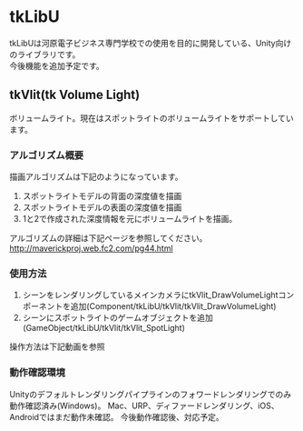 # tkLibU
tkLibUは河原電子ビジネス専門学校での使用を目的に開発している、Unity向けのライブラリです。</br>
今後機能を追加予定です。

## tkVlit(tk Volume Light)
ボリュームライト。現在はスポットライトのボリュームライトをサポートしています。
### アルゴリズム概要

描画アルゴリズムは下記のようになっています。
1. スポットライトモデルの背面の深度値を描画
2. スポットライトモデルの表面の深度値を描画
3. 1と2で作成された深度情報を元にボリュームライトを描画。

アルゴリズムの詳細は下記ページを参照してください。</br>
http://maverickproj.web.fc2.com/pg44.html

### 使用方法
1. シーンをレンダリングしているメインカメラにtkVlit_DrawVolumeLightコンポーネントを追加(Component/tkLibU/tkVlit/tkVlit_DrawVolumeLight)
2. シーンにスポットライトのゲームオブジェクトを追加(GameObject/tkLibU/tkVlit/tkVlit_SpotLight)

操作方法は下記動画を参照</br>

### 動作確認環境
Unityのデフォルトレンダリングパイプラインのフォワードレンダリングでのみ動作確認済み(Windows)。
Mac、URP、ディファードレンダリング、iOS、Androidではまだ動作未確認。
今後動作確認後、対応予定。
